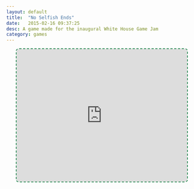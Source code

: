 ```yaml
---
layout: default
title:  "No Selfish Ends"
date:   2015-02-16 09:37:25
desc: A game made for the inaugural White House Game Jam
category: games
---
```





<center>
<iframe  class="video" style="border: 2px dashed SeaGreen; border-radius:2%" width="450" height="350"
src="http://www.youtube.com/embed/0MQ_8pjejNQ" frameborder="0">
</iframe>
</center>